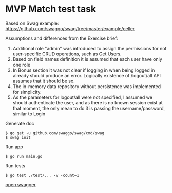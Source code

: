 # MVP Match test task

Based on Swag example: https://github.com/swaggo/swag/tree/master/example/celler

Assumptions and differences from the Exercise brief: 
1. Additional role "admin" was introduced to assign the permissions for not user-specific CRUD operations, such as Get Users.
2. Based on field names definition it is assumed that each user have only one role
3. In Bonus section it was not clear if logging in when being logged in already should produce an error. Logically existence of /logout/all API assumes that it should be so.
4. The in-memory data repository without persistence was implemented for simplicity.
5. As the parameters for logout/all were not specified, I assumed we should authenticate the user, and as there is no known session exist at that moment, the only mean to do it is passing the username/password, similar to Login

Generate doc

```console
$ go get -u github.com/swaggo/swag/cmd/swag
$ swag init
```

Run app

```console
$ go run main.go
```

Run tests

```console
$ go test ./test/... -v -count=1
```

[open swagger](http://localhost:8081/swagger/index.html)

